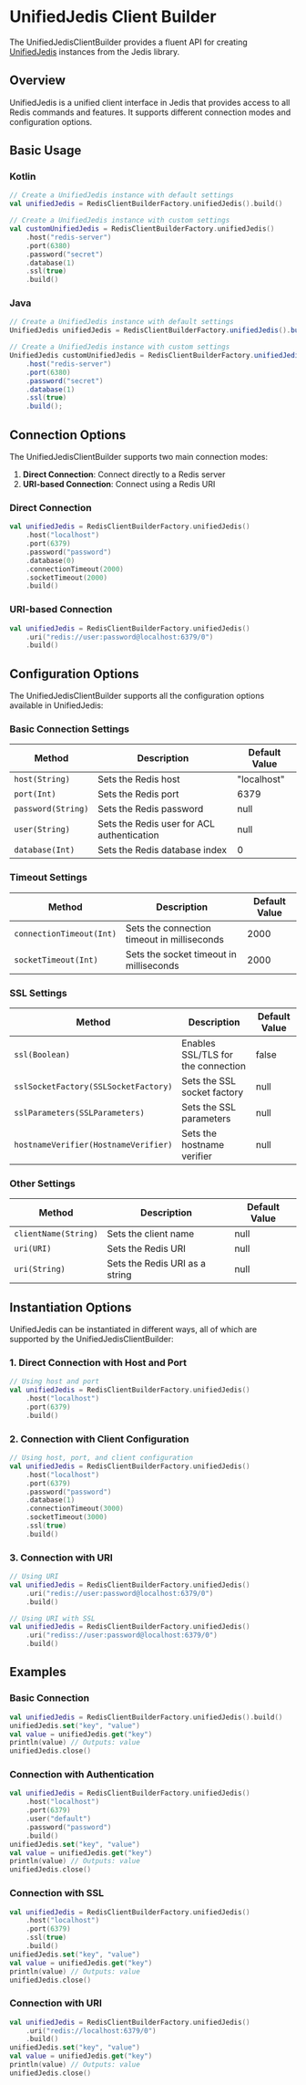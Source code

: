 # UnifiedJedis Client Builder

The UnifiedJedisClientBuilder provides a fluent API for creating [UnifiedJedis](https://github.com/redis/jedis/blob/master/src/main/java/redis/clients/jedis/UnifiedJedis.java) instances from the Jedis library.

## Overview

UnifiedJedis is a unified client interface in Jedis that provides access to all Redis commands and features. It supports different connection modes and configuration options.

## Basic Usage

### Kotlin

```kotlin
// Create a UnifiedJedis instance with default settings
val unifiedJedis = RedisClientBuilderFactory.unifiedJedis().build()

// Create a UnifiedJedis instance with custom settings
val customUnifiedJedis = RedisClientBuilderFactory.unifiedJedis()
    .host("redis-server")
    .port(6380)
    .password("secret")
    .database(1)
    .ssl(true)
    .build()
```

### Java

```java
// Create a UnifiedJedis instance with default settings
UnifiedJedis unifiedJedis = RedisClientBuilderFactory.unifiedJedis().build();

// Create a UnifiedJedis instance with custom settings
UnifiedJedis customUnifiedJedis = RedisClientBuilderFactory.unifiedJedis()
    .host("redis-server")
    .port(6380)
    .password("secret")
    .database(1)
    .ssl(true)
    .build();
```

## Connection Options

The UnifiedJedisClientBuilder supports two main connection modes:

1. **Direct Connection**: Connect directly to a Redis server
2. **URI-based Connection**: Connect using a Redis URI

### Direct Connection

```kotlin
val unifiedJedis = RedisClientBuilderFactory.unifiedJedis()
    .host("localhost")
    .port(6379)
    .password("password")
    .database(0)
    .connectionTimeout(2000)
    .socketTimeout(2000)
    .build()
```

### URI-based Connection

```kotlin
val unifiedJedis = RedisClientBuilderFactory.unifiedJedis()
    .uri("redis://user:password@localhost:6379/0")
    .build()
```

## Configuration Options

The UnifiedJedisClientBuilder supports all the configuration options available in UnifiedJedis:

### Basic Connection Settings

| Method | Description | Default Value |
|--------|-------------|---------------|
| `host(String)` | Sets the Redis host | "localhost" |
| `port(Int)` | Sets the Redis port | 6379 |
| `password(String)` | Sets the Redis password | null |
| `user(String)` | Sets the Redis user for ACL authentication | null |
| `database(Int)` | Sets the Redis database index | 0 |

### Timeout Settings

| Method | Description | Default Value |
|--------|-------------|---------------|
| `connectionTimeout(Int)` | Sets the connection timeout in milliseconds | 2000 |
| `socketTimeout(Int)` | Sets the socket timeout in milliseconds | 2000 |

### SSL Settings

| Method | Description | Default Value |
|--------|-------------|---------------|
| `ssl(Boolean)` | Enables SSL/TLS for the connection | false |
| `sslSocketFactory(SSLSocketFactory)` | Sets the SSL socket factory | null |
| `sslParameters(SSLParameters)` | Sets the SSL parameters | null |
| `hostnameVerifier(HostnameVerifier)` | Sets the hostname verifier | null |

### Other Settings

| Method | Description | Default Value |
|--------|-------------|---------------|
| `clientName(String)` | Sets the client name | null |
| `uri(URI)` | Sets the Redis URI | null |
| `uri(String)` | Sets the Redis URI as a string | null |

## Instantiation Options

UnifiedJedis can be instantiated in different ways, all of which are supported by the UnifiedJedisClientBuilder:

### 1. Direct Connection with Host and Port

```kotlin
// Using host and port
val unifiedJedis = RedisClientBuilderFactory.unifiedJedis()
    .host("localhost")
    .port(6379)
    .build()
```

### 2. Connection with Client Configuration

```kotlin
// Using host, port, and client configuration
val unifiedJedis = RedisClientBuilderFactory.unifiedJedis()
    .host("localhost")
    .port(6379)
    .password("password")
    .database(1)
    .connectionTimeout(3000)
    .socketTimeout(3000)
    .ssl(true)
    .build()
```

### 3. Connection with URI

```kotlin
// Using URI
val unifiedJedis = RedisClientBuilderFactory.unifiedJedis()
    .uri("redis://user:password@localhost:6379/0")
    .build()
```

```kotlin
// Using URI with SSL
val unifiedJedis = RedisClientBuilderFactory.unifiedJedis()
    .uri("rediss://user:password@localhost:6379/0")
    .build()
```

## Examples

### Basic Connection

```kotlin
val unifiedJedis = RedisClientBuilderFactory.unifiedJedis().build()
unifiedJedis.set("key", "value")
val value = unifiedJedis.get("key")
println(value) // Outputs: value
unifiedJedis.close()
```

### Connection with Authentication

```kotlin
val unifiedJedis = RedisClientBuilderFactory.unifiedJedis()
    .host("localhost")
    .port(6379)
    .user("default")
    .password("password")
    .build()
unifiedJedis.set("key", "value")
val value = unifiedJedis.get("key")
println(value) // Outputs: value
unifiedJedis.close()
```

### Connection with SSL

```kotlin
val unifiedJedis = RedisClientBuilderFactory.unifiedJedis()
    .host("localhost")
    .port(6379)
    .ssl(true)
    .build()
unifiedJedis.set("key", "value")
val value = unifiedJedis.get("key")
println(value) // Outputs: value
unifiedJedis.close()
```

### Connection with URI

```kotlin
val unifiedJedis = RedisClientBuilderFactory.unifiedJedis()
    .uri("redis://localhost:6379/0")
    .build()
unifiedJedis.set("key", "value")
val value = unifiedJedis.get("key")
println(value) // Outputs: value
unifiedJedis.close()
```